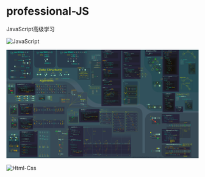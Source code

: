 # professional-JS
JavaScript高级学习

![JavaScript](http://mingxuan3569.oss-cn-beijing.aliyuncs.com/image/javaScript.jpg)

![Algorithms](https://github.com/Flandre3569/professional-JS/blob/main/Algorithms.jpg)

![Html-Css](http://mingxuan3569.oss-cn-beijing.aliyuncs.com/image/Html_Css.jpg)

